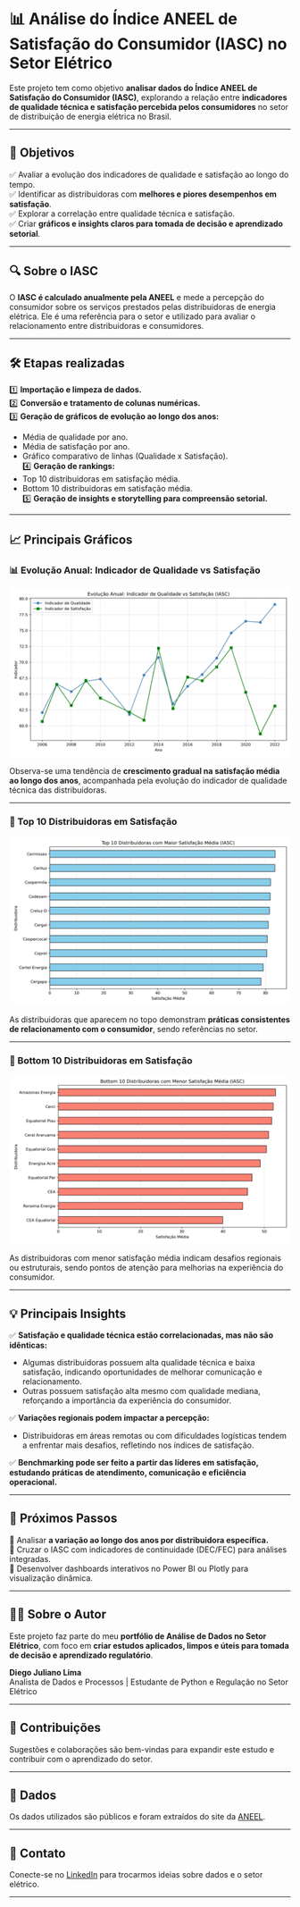 # 📊 Análise do Índice ANEEL de Satisfação do Consumidor (IASC) no Setor Elétrico

Este projeto tem como objetivo **analisar dados do Índice ANEEL de Satisfação do Consumidor (IASC)**, explorando a relação entre **indicadores de qualidade técnica e satisfação percebida pelos consumidores** no setor de distribuição de energia elétrica no Brasil.

---

## 🎯 **Objetivos**

✅ Avaliar a evolução dos indicadores de qualidade e satisfação ao longo do tempo.  
✅ Identificar as distribuidoras com **melhores e piores desempenhos em satisfação**.  
✅ Explorar a correlação entre qualidade técnica e satisfação.  
✅ Criar **gráficos e insights claros para tomada de decisão e aprendizado setorial**.

---

## 🔍 **Sobre o IASC**

O **IASC é calculado anualmente pela ANEEL** e mede a percepção do consumidor sobre os serviços prestados pelas distribuidoras de energia elétrica. Ele é uma referência para o setor e utilizado para avaliar o relacionamento entre distribuidoras e consumidores.

---

## 🛠️ **Etapas realizadas**

1️⃣ **Importação e limpeza de dados.**  
2️⃣ **Conversão e tratamento de colunas numéricas.**  
3️⃣ **Geração de gráficos de evolução ao longo dos anos:**  
   - Média de qualidade por ano.  
   - Média de satisfação por ano.  
   - Gráfico comparativo de linhas (Qualidade x Satisfação).  
4️⃣ **Geração de rankings:**  
   - Top 10 distribuidoras em satisfação média.  
   - Bottom 10 distribuidoras em satisfação média.  
5️⃣ **Geração de insights e storytelling para compreensão setorial.**

---

## 📈 **Principais Gráficos**

### 📊 Evolução Anual: Indicador de Qualidade vs Satisfação

![Evolução](imagens/qualidade_vs_satisfacao_linha.png)

Observa-se uma tendência de **crescimento gradual na satisfação média ao longo dos anos**, acompanhada pela evolução do indicador de qualidade técnica das distribuidoras.

---

### 🥇 Top 10 Distribuidoras em Satisfação

![Top 10](imagens/top_10_distribuidoras_satisfacao.png)

As distribuidoras que aparecem no topo demonstram **práticas consistentes de relacionamento com o consumidor**, sendo referências no setor.

---

### 🥉 Bottom 10 Distribuidoras em Satisfação

![Bottom 10](imagens/bottom_10_distribuidoras_satisfacao.png)

As distribuidoras com menor satisfação média indicam desafios regionais ou estruturais, sendo pontos de atenção para melhorias na experiência do consumidor.

---

## 💡 **Principais Insights**

✅ **Satisfação e qualidade técnica estão correlacionadas, mas não são idênticas:**
   - Algumas distribuidoras possuem alta qualidade técnica e baixa satisfação, indicando oportunidades de melhorar comunicação e relacionamento.
   - Outras possuem satisfação alta mesmo com qualidade mediana, reforçando a importância da experiência do consumidor.

✅ **Variações regionais podem impactar a percepção:**
   - Distribuidoras em áreas remotas ou com dificuldades logísticas tendem a enfrentar mais desafios, refletindo nos índices de satisfação.

✅ **Benchmarking pode ser feito a partir das líderes em satisfação, estudando práticas de atendimento, comunicação e eficiência operacional.**

---

## 🚀 **Próximos Passos**

🔹 Analisar **a variação ao longo dos anos por distribuidora específica.**  
🔹 Cruzar o IASC com indicadores de continuidade (DEC/FEC) para análises integradas.  
🔹 Desenvolver dashboards interativos no Power BI ou Plotly para visualização dinâmica.

---

## 🧑‍💻 **Sobre o Autor**

Este projeto faz parte do meu **portfólio de Análise de Dados no Setor Elétrico**, com foco em **criar estudos aplicados, limpos e úteis para tomada de decisão e aprendizado regulatório**.

**Diego Juliano Lima**  
Analista de Dados e Processos | Estudante de Python e Regulação no Setor Elétrico

---

## 🤝 **Contribuições**

Sugestões e colaborações são bem-vindas para expandir este estudo e contribuir com o aprendizado do setor.

---

## 📂 **Dados**

Os dados utilizados são públicos e foram extraídos do site da [ANEEL](https://www.gov.br/aneel/pt-br).

---

## 📧 **Contato**

Conecte-se no [LinkedIn](https://www.linkedin.com/in/diego-juliano-lima-figueredo-7112816a/) para trocarmos ideias sobre dados e o setor elétrico.

---

